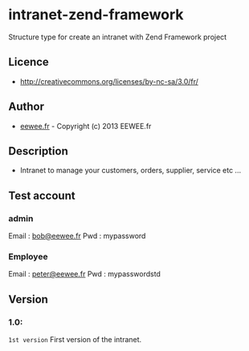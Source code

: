 intranet-zend-framework
=======================

Structure type for create an intranet with Zend Framework project

## Licence
- http://creativecommons.org/licenses/by-nc-sa/3.0/fr/

## Author
- [eewee.fr](http://www.eewee.fr) - Copyright (c) 2013 EEWEE.fr

## Description
- Intranet to manage your customers, orders, supplier, service etc ...

## Test account

### admin
Email : bob@eewee.fr
Pwd : mypassword

### Employee
Email : peter@eewee.fr
Pwd : mypasswordstd

## Version

### 1.0: 
`1st version` First version of the intranet.